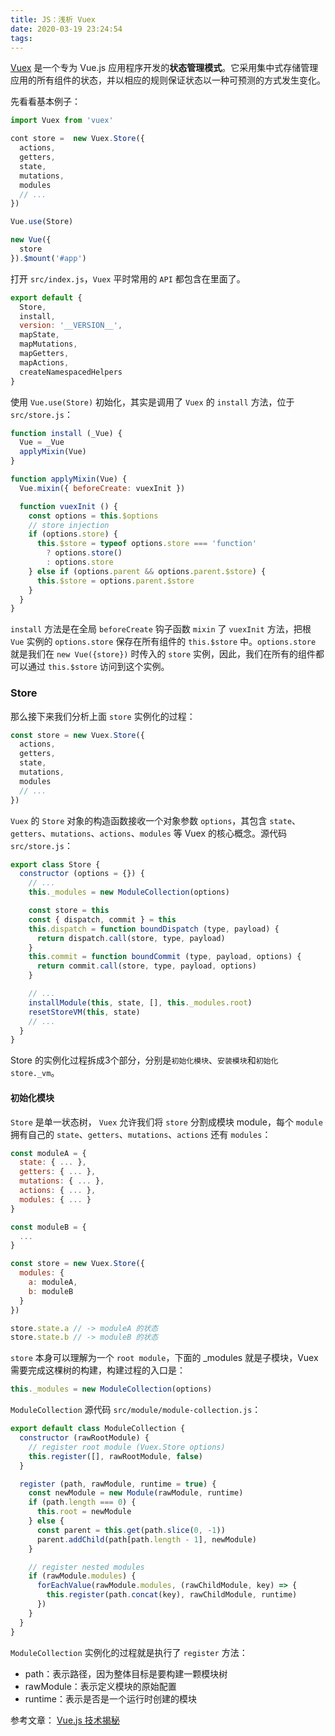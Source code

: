 ```yaml
---
title: JS：浅析 Vuex
date: 2020-03-19 23:24:54
tags:
---
```


[Vuex](https://vuex.vuejs.org/zh/) 是一个专为 Vue.js 应用程序开发的**状态管理模式**。它采用集中式存储管理应用的所有组件的状态，并以相应的规则保证状态以一种可预测的方式发生变化。
<!-- more -->

先看看基本例子：

```JavaScript
import Vuex from 'vuex'

cont store =  new Vuex.Store({
  actions,
  getters,
  state,
  mutations,
  modules
  // ...
})

Vue.use(Store)

new Vue({
  store
}).$mount('#app')
```

打开 `src/index.js`，`Vuex` 平时常用的 `API` 都包含在里面了。

```JavaScript
export default {
  Store,
  install,
  version: '__VERSION__',
  mapState,
  mapMutations,
  mapGetters,
  mapActions,
  createNamespacedHelpers
}
```

使用 `Vue.use(Store)` 初始化，其实是调用了 `Vuex` 的 `install` 方法，位于 `src/store.js`：

```JavaScript
function install (_Vue) {
  Vue = _Vue
  applyMixin(Vue)
}

function applyMixin(Vue) {
  Vue.mixin({ beforeCreate: vuexInit })

  function vuexInit () {
    const options = this.$options
    // store injection
    if (options.store) {
      this.$store = typeof options.store === 'function'
        ? options.store()
        : options.store
    } else if (options.parent && options.parent.$store) {
      this.$store = options.parent.$store
    }
  }
}
```

`install` 方法是在全局 `beforeCreate` 钩子函数 `mixin` 了 `vuexInit` 方法，把根 `Vue` 实例的 `options.store` 保存在所有组件的 `this.$store` 中。`options.store` 就是我们在 `new Vue({store})` 时传入的 `store` 实例，因此，我们在所有的组件都可以通过 `this.$store` 访问到这个实例。

### Store

那么接下来我们分析上面 `store` 实例化的过程：

```Javascript
const store = new Vuex.Store({
  actions,
  getters,
  state,
  mutations,
  modules
  // ...
})
```

`Vuex` 的 `Store` 对象的构造函数接收一个对象参数 `options`，其包含 `state`、`getters`、`mutations`、`actions`、`modules` 等 Vuex 的核心概念。源代码 `src/store.js`：  

```Javascript
export class Store {
  constructor (options = {}) {
    // ...
    this._modules = new ModuleCollection(options)

    const store = this
    const { dispatch, commit } = this
    this.dispatch = function boundDispatch (type, payload) {
      return dispatch.call(store, type, payload)
    }
    this.commit = function boundCommit (type, payload, options) {
      return commit.call(store, type, payload, options)
    }

    // ...
    installModule(this, state, [], this._modules.root)
    resetStoreVM(this, state)
    // ...
  }
}
```

Store 的实例化过程拆成3个部分，分别是`初始化模块`、`安装模块`和`初始化 store._vm`。

#### 初始化模块

`Store` 是单一状态树， `Vuex` 允许我们将 `store` 分割成模块 module，每个 `module` 拥有自己的 `state`、`getters`、`mutations`、`actions` 还有 `modules`：

```Javascript
const moduleA = {
  state: { ... },
  getters: { ... },
  mutations: { ... },
  actions: { ... },
  modules: { ... }
}

const moduleB = {
  ...
}

const store = new Vuex.Store({
  modules: {
    a: moduleA,
    b: moduleB
  }
})

store.state.a // -> moduleA 的状态
store.state.b // -> moduleB 的状态
```

`store` 本身可以理解为一个 `root module`，下面的 _modules 就是子模块，Vuex 需要完成这棵树的构建，构建过程的入口是：

```Javascript
this._modules = new ModuleCollection(options)
```

`ModuleCollection` 源代码 `src/module/module-collection.js`：

```Javascript
export default class ModuleCollection {
  constructor (rawRootModule) {
    // register root module (Vuex.Store options)
    this.register([], rawRootModule, false)
  }

  register (path, rawModule, runtime = true) {
    const newModule = new Module(rawModule, runtime)
    if (path.length === 0) {
      this.root = newModule
    } else {
      const parent = this.get(path.slice(0, -1))
      parent.addChild(path[path.length - 1], newModule)
    }

    // register nested modules
    if (rawModule.modules) {
      forEachValue(rawModule.modules, (rawChildModule, key) => {
        this.register(path.concat(key), rawChildModule, runtime)
      })
    }
  }
}
```

`ModuleCollection` 实例化的过程就是执行了 `register` 方法：

* path：表示路径，因为整体目标是要构建一颗模块树
* rawModule：表示定义模块的原始配置
* runtime：表示是否是一个运行时创建的模块

参考文章：
[Vue.js 技术揭秘](https://ustbhuangyi.github.io/vue-analysis/v2/vuex/init.html#store-%E5%AE%9E%E4%BE%8B%E5%8C%96)
